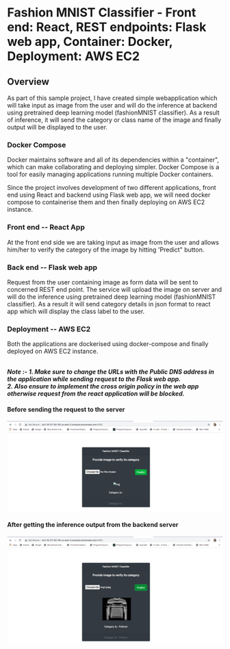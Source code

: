 # Fashion MNIST Classifier - Front end: React, REST endpoints: Flask web app, Container: Docker, Deployment: AWS EC2

## Overview
As part of this sample project, I have created simple webapplication which will take input as image from the user and will do the inference at backend using pretrained deep learning model (fashionMNIST classifier). As a result of inference, it will send the category or class name of the image and finally output will be displayed to the user.

### Docker Compose
Docker maintains software and all of its dependencies within a "container", which can make collaborating and deploying simpler. 
Docker Compose is a tool for easily managing applications running multiple Docker containers.

Since the project involves development of two different applications, front end using React and  backend using Flask web app, we will need docker compose to containerise them and then finally deploying on AWS EC2 instance.

### Front end -- React App
At the front end side we are taking input as image from the user and allows him/her to verify the category of the image by hitting 'Predict" button.

### Back end -- Flask web app
Request from the user containing image as form data will be sent to concerned REST end point.
The service will upload the image on server and will do the inference using pretrained deep learning model (fashionMNIST classifier).
As a result it will send category details in json format to react app which will display the class label to the user.

### Deployment -- AWS EC2
Both the applications are dockerised using docker-compose and finally deployed on AWS EC2 instance. <br /><br />

***Note :- 1. Make sure to change the URLs with the Public DNS address in the application while sending request to the Flask web app. <br />
           2. Also ensure to implement the cross origin policy in the web app otherwise request from the react application will be blocked.***

#### Before sending the request to the server

![alt text](/fashionMNIST-react-flask-docker/images/pic1.png?raw=true)

#### After getting the inference output from the backend server

![alt text](/fashionMNIST-react-flask-docker/images/pic2.png?raw=true)


